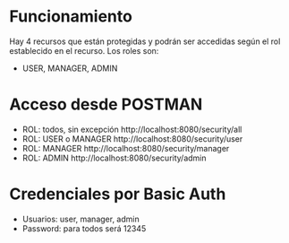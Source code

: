 # Funcionamiento
Hay 4 recursos que están protegidas y podrán ser accedidas según el rol establecido en el recurso. Los roles son: 
- USER, MANAGER, ADMIN
# Acceso desde POSTMAN
- ROL: todos, sin excepción
  http://localhost:8080/security/all
- ROL: USER o MANAGER
  http://localhost:8080/security/user
- ROL: MANAGER
  http://localhost:8080/security/manager
- ROL: ADMIN
  http://localhost:8080/security/admin
# Credenciales por Basic Auth
- Usuarios: user, manager, admin
- Password: para todos será 12345